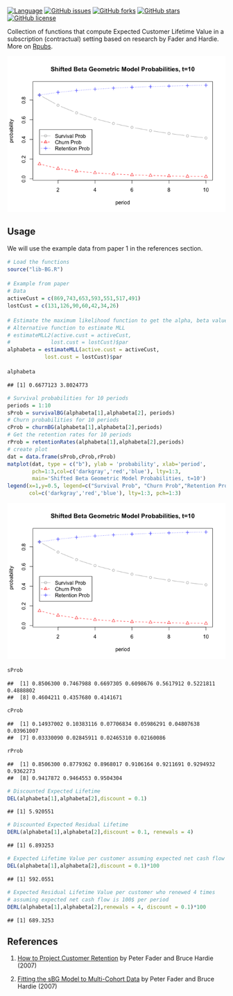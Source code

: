 
[![Language](https://img.shields.io/badge/language-R-blue)](https://img.shields.io/badge/language-R-blue)
[![GitHub issues](https://img.shields.io/github/issues/KobaKhit/eCLV)](https://github.com/KobaKhit/eCLV/issues)
[![GitHub forks](https://img.shields.io/github/forks/KobaKhit/eCLV)](https://github.com/KobaKhit/eCLV/network)
[![GitHub stars](https://img.shields.io/github/stars/KobaKhit/eCLV)](https://github.com/KobaKhit/eCLV/stargazers)
[![GitHub license](https://img.shields.io/github/license/KobaKhit/eCLV)](https://github.com/KobaKhit/eCLV)


Collection of functions that compute Expected Customer Lifetime Value in a subscription (contractual) setting based on research by Fader and Hardie. More on [Rpubs](https://rpubs.com/Koba/projecting-clv).

![](README_files/figure-html/unnamed-chunk-1-1.png)<!-- -->


## Usage

We will use the example data from paper 1 in the references section.


```r
# Load the functions
source("lib-BG.R")

# Example from paper
# Data
activeCust = c(869,743,653,593,551,517,491)
lostCust = c(131,126,90,60,42,34,26)

# Estimate the maximum likelihood function to get the alpha, beta values
# Alternative function to estimate MLL
# estimateMLL2(active.cust = activeCust,
#             lost.cust = lostCust)$par
alphabeta = estimateMLL(active.cust = activeCust,
            lost.cust = lostCust)$par

alphabeta
```

```
## [1] 0.6677123 3.8024773
```

```r
# Survival probabilities for 10 periods
periods = 1:10
sProb = survivalBG(alphabeta[1],alphabeta[2], periods)
# Churn probabilities for 10 periods
cProb = churnBG(alphabeta[1],alphabeta[2],periods)
# Get the retention rates for 10 periods
rProb = retentionRates(alphabeta[1],alphabeta[2],periods)
# create plot
dat = data.frame(sProb,cProb,rProb)
matplot(dat, type = c("b"), ylab = 'probability', xlab='period', 
        pch=1:3,col=c('darkgray','red','blue'), lty=1:3, 
        main='Shifted Beta Geometric Model Probabilities, t=10')
legend(x=1,y=0.5, legend=c("Survival Prob", "Churn Prob","Retention Prob"), 
       col=c('darkgray','red','blue'), lty=1:3, pch=1:3) 
```

![](README_files/figure-html/unnamed-chunk-1-1.png)<!-- -->

```r
sProb
```

```
##  [1] 0.8506300 0.7467988 0.6697305 0.6098676 0.5617912 0.5221811 0.4888802
##  [8] 0.4604211 0.4357680 0.4141671
```

```r
cProb
```

```
##  [1] 0.14937002 0.10383116 0.07706834 0.05986291 0.04807638 0.03961007
##  [7] 0.03330090 0.02845911 0.02465310 0.02160086
```

```r
rProb
```

```
##  [1] 0.8506300 0.8779362 0.8968017 0.9106164 0.9211691 0.9294932 0.9362273
##  [8] 0.9417872 0.9464553 0.9504304
```

```r
# Discounted Expected Lifetime
DEL(alphabeta[1],alphabeta[2],discount = 0.1)
```

```
## [1] 5.920551
```

```r
# Discounted Expected Residual Lifetime
DERL(alphabeta[1],alphabeta[2],discount = 0.1, renewals = 4)
```

```
## [1] 6.893253
```

```r
# Expected Lifetime Value per customer assuming expected net cash flow is 100$ per period
DEL(alphabeta[1],alphabeta[2],discount = 0.1)*100
```

```
## [1] 592.0551
```

```r
# Expected Residual Lifetime Value per customer who renewed 4 times
# assuming expected net cash flow is 100$ per period
DERL(alphabeta[1],alphabeta[2],renewals = 4, discount = 0.1)*100
```

```
## [1] 689.3253
```

## References

1. [How to Project Customer Retention](https://faculty.wharton.upenn.edu/wp-content/uploads/2012/04/Fader_hardie_jim_07.pdf) by Peter Fader and Bruce Hardie (2007)

2. [Fitting the sBG Model to Multi-Cohort Data](http://brucehardie.com/notes/017/) by Peter Fader and Bruce Hardie (2007)
